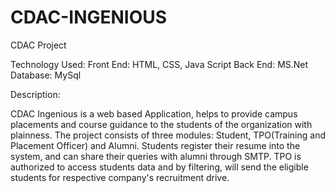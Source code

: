# CDAC-INGENIOUS
CDAC Project 

Technology Used:
Front End: HTML, CSS, Java Script
Back End: MS.Net
Database:  MySql

Description: 

   CDAC Ingenious is a web based Application, helps to provide campus placements and course guidance to the students of the organization with plainness. 
    The project consists of three modules: Student, TPO(Training and Placement Officer) and Alumni. Students register their resume into the system, and can share their queries with alumni through SMTP. TPO is authorized to access students data and by filtering, will send the eligible students for respective company's recruitment drive.
